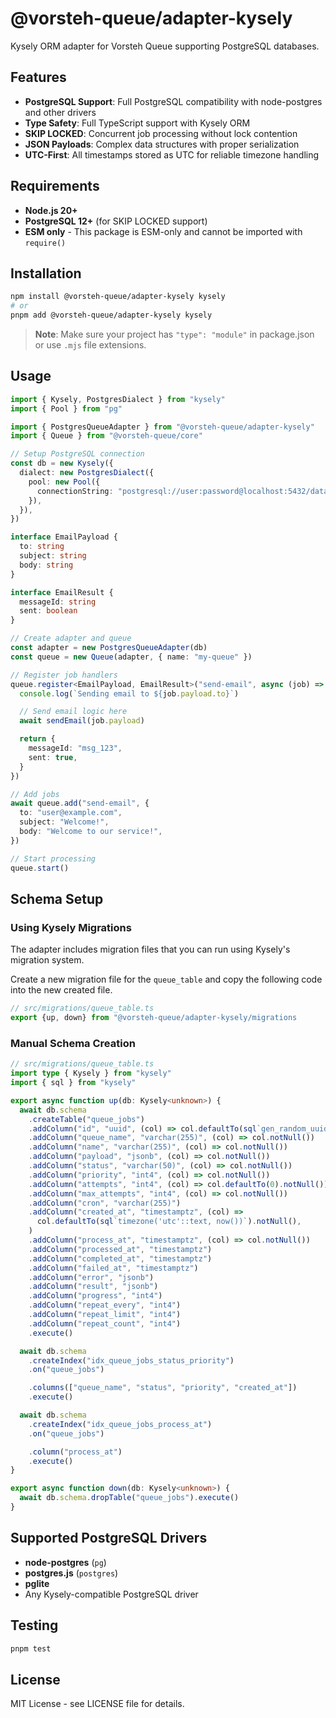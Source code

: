 # @vorsteh-queue/adapter-kysely

Kysely ORM adapter for Vorsteh Queue supporting PostgreSQL databases.

## Features

- **PostgreSQL Support**: Full PostgreSQL compatibility with node-postgres and other drivers
- **Type Safety**: Full TypeScript support with Kysely ORM
- **SKIP LOCKED**: Concurrent job processing without lock contention
- **JSON Payloads**: Complex data structures with proper serialization
- **UTC-First**: All timestamps stored as UTC for reliable timezone handling

## Requirements

- **Node.js 20+**
- **PostgreSQL 12+** (for SKIP LOCKED support)
- **ESM only** - This package is ESM-only and cannot be imported with `require()`

## Installation

```bash
npm install @vorsteh-queue/adapter-kysely kysely
# or
pnpm add @vorsteh-queue/adapter-kysely kysely
```

> **Note**: Make sure your project has `"type": "module"` in package.json or use `.mjs` file extensions.

## Usage

```typescript
import { Kysely, PostgresDialect } from "kysely"
import { Pool } from "pg"

import { PostgresQueueAdapter } from "@vorsteh-queue/adapter-kysely"
import { Queue } from "@vorsteh-queue/core"

// Setup PostgreSQL connection
const db = new Kysely({
  dialect: new PostgresDialect({
    pool: new Pool({
      connectionString: "postgresql://user:password@localhost:5432/database",
    }),
  }),
})

interface EmailPayload {
  to: string
  subject: string
  body: string
}

interface EmailResult {
  messageId: string
  sent: boolean
}

// Create adapter and queue
const adapter = new PostgresQueueAdapter(db)
const queue = new Queue(adapter, { name: "my-queue" })

// Register job handlers
queue.register<EmailPayload, EmailResult>("send-email", async (job) => {
  console.log(`Sending email to ${job.payload.to}`)

  // Send email logic here
  await sendEmail(job.payload)

  return {
    messageId: "msg_123",
    sent: true,
  }
})

// Add jobs
await queue.add("send-email", {
  to: "user@example.com",
  subject: "Welcome!",
  body: "Welcome to our service!",
})

// Start processing
queue.start()
```

## Schema Setup

### Using Kysely Migrations

The adapter includes migration files that you can run using Kysely's migration system.

Create a new migration file for the `queue_table` and copy the following code into the new created file.

```typescript
// src/migrations/queue_table.ts
export {up, down} from "@vorsteh-queue/adapter-kysely/migrations
```

### Manual Schema Creation

```ts
// src/migrations/queue_table.ts
import type { Kysely } from "kysely"
import { sql } from "kysely"

export async function up(db: Kysely<unknown>) {
  await db.schema
    .createTable("queue_jobs")
    .addColumn("id", "uuid", (col) => col.defaultTo(sql`gen_random_uuid()`).notNull())
    .addColumn("queue_name", "varchar(255)", (col) => col.notNull())
    .addColumn("name", "varchar(255)", (col) => col.notNull())
    .addColumn("payload", "jsonb", (col) => col.notNull())
    .addColumn("status", "varchar(50)", (col) => col.notNull())
    .addColumn("priority", "int4", (col) => col.notNull())
    .addColumn("attempts", "int4", (col) => col.defaultTo(0).notNull())
    .addColumn("max_attempts", "int4", (col) => col.notNull())
    .addColumn("cron", "varchar(255)")
    .addColumn("created_at", "timestamptz", (col) =>
      col.defaultTo(sql`timezone('utc'::text, now())`).notNull(),
    )
    .addColumn("process_at", "timestamptz", (col) => col.notNull())
    .addColumn("processed_at", "timestamptz")
    .addColumn("completed_at", "timestamptz")
    .addColumn("failed_at", "timestamptz")
    .addColumn("error", "jsonb")
    .addColumn("result", "jsonb")
    .addColumn("progress", "int4")
    .addColumn("repeat_every", "int4")
    .addColumn("repeat_limit", "int4")
    .addColumn("repeat_count", "int4")
    .execute()

  await db.schema
    .createIndex("idx_queue_jobs_status_priority")
    .on("queue_jobs")

    .columns(["queue_name", "status", "priority", "created_at"])
    .execute()

  await db.schema
    .createIndex("idx_queue_jobs_process_at")
    .on("queue_jobs")

    .column("process_at")
    .execute()
}

export async function down(db: Kysely<unknown>) {
  await db.schema.dropTable("queue_jobs").execute()
}
```

## Supported PostgreSQL Drivers

- **node-postgres** (`pg`)
- **postgres.js** (`postgres`)
- **pglite**
- Any Kysely-compatible PostgreSQL driver

## Testing

```bash
pnpm test
```

## License

MIT License - see LICENSE file for details.

